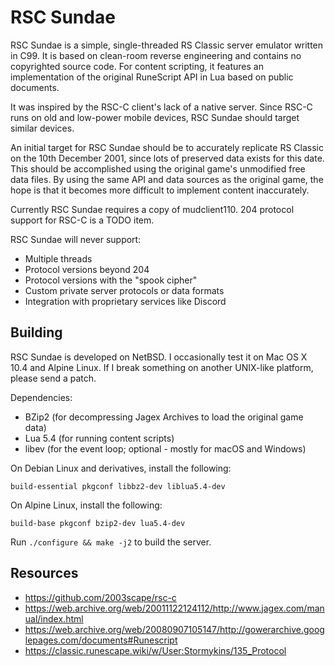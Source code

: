 RSC Sundae
==========

RSC Sundae is a simple, single-threaded RS Classic server emulator
written in C99.  It is based on clean-room reverse engineering and
contains no copyrighted source code.  For content scripting, it
features an implementation of the original RuneScript API in Lua
based on public documents.

It was inspired by the RSC-C client's lack of a native server.
Since RSC-C runs on old and low-power mobile devices, RSC Sundae
should target similar devices.

An initial target for RSC Sundae should be to accurately replicate
RS Classic on the 10th December 2001, since lots of preserved data
exists for this date. This should be accomplished using the
original game's unmodified free data files. By using the same API and
data sources as the original game, the hope is that it becomes
more difficult to implement content inaccurately.

Currently RSC Sundae requires a copy of mudclient110. 204 protocol
support for RSC-C is a TODO item.

RSC Sundae will never support:

* Multiple threads
* Protocol versions beyond 204
* Protocol versions with the "spook cipher"
* Custom private server protocols or data formats
* Integration with proprietary services like Discord

Building
--------

RSC Sundae is developed on NetBSD. I occasionally test it on
Mac OS X 10.4 and Alpine Linux. If I break something on another
UNIX-like platform, please send a patch.

Dependencies:

* BZip2 (for decompressing Jagex Archives to load the original game data)
* Lua 5.4 (for running content scripts)
* libev (for the event loop; optional - mostly for macOS and Windows)

On Debian Linux and derivatives, install the following:

```
build-essential pkgconf libbz2-dev liblua5.4-dev
```

On Alpine Linux, install the following:

```
build-base pkgconf bzip2-dev lua5.4-dev
```

Run `./configure && make -j2` to build the server.

Resources
---------

* https://github.com/2003scape/rsc-c
* https://web.archive.org/web/20011122124112/http://www.jagex.com/manual/index.html
* https://web.archive.org/web/20080907105147/http://gowerarchive.googlepages.com/documents#Runescript
* https://classic.runescape.wiki/w/User:Stormykins/135_Protocol
